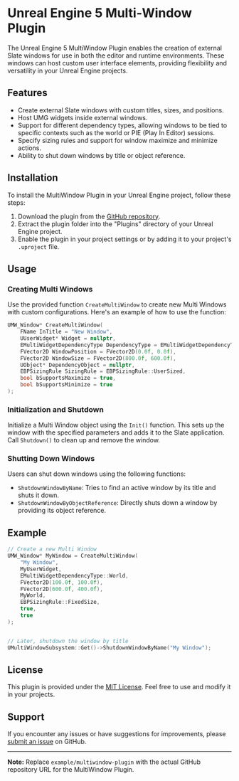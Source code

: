 # Unreal Engine 5 Multi-Window Plugin

The Unreal Engine 5 MultiWindow Plugin enables the creation of external Slate windows for use in both the editor and runtime environments. These windows can host custom user interface elements, providing flexibility and versatility in your Unreal Engine projects.

## Features

- Create external Slate windows with custom titles, sizes, and positions.
- Host UMG widgets inside external windows.
- Support for different dependency types, allowing windows to be tied to specific contexts such as the world or PIE (Play In Editor) sessions.
- Specify sizing rules and support for window maximize and minimize actions.
- Ability to shut down windows by title or object reference.

## Installation

To install the MultiWindow Plugin in your Unreal Engine project, follow these steps:

1. Download the plugin from the [GitHub repository](https://github.com/example/multiwindow-plugin).
2. Extract the plugin folder into the "Plugins" directory of your Unreal Engine project.
3. Enable the plugin in your project settings or by adding it to your project's `.uproject` file.

## Usage

### Creating Multi Windows

Use the provided function `CreateMultiWindow` to create new Multi Windows with custom configurations. Here's an example of how to use the function:

```cpp
UMW_Window* CreateMultiWindow(
    FName InTitle = "New Window",
    UUserWidget* Widget = nullptr,
    EMultiWidgetDependencyType DependencyType = EMultiWidgetDependencyType::World,
    FVector2D WindowPosition = FVector2D(0.0f, 0.0f),
    FVector2D WindowSize = FVector2D(800.0f, 600.0f),
    UObject* DependencyObject = nullptr,
    EBPSizingRule SizingRule = EBPSizingRule::UserSized,
    bool bSupportsMaximize = true,
    bool bSupportsMinimize = true
);
```

### Initialization and Shutdown

Initialize a Multi Window object using the `Init()` function. This sets up the window with the specified parameters and adds it to the Slate application. Call `Shutdown()` to clean up and remove the window.

### Shutting Down Windows

Users can shut down windows using the following functions:

- `ShutdownWindowByName`: Tries to find an active window by its title and shuts it down.
- `ShutdownWindowByObjectReference`: Directly shuts down a window by providing its object reference.

## Example

```cpp
// Create a new Multi Window
UMW_Window* MyWindow = CreateMultiWindow(
    "My Window", 
    MyUserWidget, 
    EMultiWidgetDependencyType::World,
    FVector2D(100.0f, 100.0f),
    FVector2D(600.0f, 400.0f),
    MyWorld,
    EBPSizingRule::FixedSize,
    true,
    true
);


// Later, shutdown the window by title
UMultiWindowSubsystem::Get()->ShutdownWindowByName("My Window");
```

## License

This plugin is provided under the [MIT License](LICENSE). Feel free to use and modify it in your projects.

## Support

If you encounter any issues or have suggestions for improvements, please [submit an issue](https://github.com/example/multiwindow-plugin/issues) on GitHub.

---

**Note:** Replace `example/multiwindow-plugin` with the actual GitHub repository URL for the MultiWindow Plugin.
